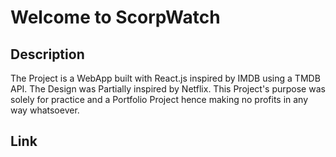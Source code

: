 # Welcome to ScorpWatch

## Description
The Project is a WebApp built with React.js inspired by IMDB using a TMDB API.
The Design was Partially inspired by Netflix.
This Project's purpose was solely for practice and a Portfolio Project hence making no profits in any way whatsoever.

## Link
